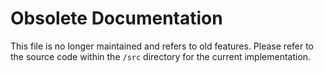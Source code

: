 # Obsolete Documentation

This file is no longer maintained and refers to old features. Please refer to the source code within the `/src` directory for the current implementation.